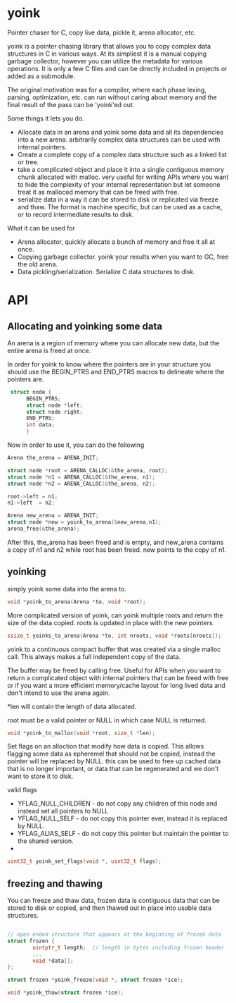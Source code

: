 # yoink
Pointer chaser for C, copy live data, pickle it, arena allocator, etc.

yoink is a pointer chasing library that allows you to copy complex data
structures in C in various ways. At its simpliest it is a manual copying
garbage collector, however you can utilize the metadata for various
operations. It is only a few C files and can be directly included in
projects or added as a submodule.

The original motivation was for a compiler, where each phase lexing,
parsing, optimization, etc. can run without caring about memory and the final
result of the pass can be 'yoink'ed out.

Some things it lets you do.

  * Allocate data in an arena and yoink some data and all its dependencies
    into a new arena. arbitrarily complex data structures can be used with
    internal pointers.
  * Create a complete copy of a complex data structure such as a linked list
    or tree.
  * take a complicated object and place it into a single contiguous memory
    chunk allocated with malloc. very useful for writing APIs where you want
    to hide the complexity of your internal representation but let someone
    treat it as malloced memory that can be freed with free.
  * serialize data in a way it can be stored to disk or replicated via
    freeze and thaw. The format is machine specific, but can be used as a
    cache, or to record intermediate results to disk.

What it can be used for

  * Arena allocator, quickly allocate a bunch of memory and free it all at
    once.
  * Copying garbage collector. yoink your results when you want to GC, free
    the old arena.
  * Data pickling/serialization. Serialize C data structures to disk.

# API

## Allocating and yoinking some data

An arena is a region of memory where you can allocate new data, but the
entire arena is freed at once.

In order for yoink to know where the pointers are in your structure you
should use the BEGIN_PTRS and END_PTRS macros to delineate where the
pointers are.

```c
 struct node {
      BEGIN_PTRS;
      struct node *left;
      struct node right;
      END_PTRS;
      int data;
      }
```

 Now in order to use it, you can do the following



```c
Arena the_arena = ARENA_INIT;

struct node *root = ARENA_CALLOC(&the_arena, root);
struct node *n1 = ARENA_CALLOC(&the_arena, n1);
struct node *n2 = ARENA_CALLOC(&the_arena, n2);

root->left = n1;
n1->left  = n2;

Arena new_arena = ARENA_INIT;
struct node *new = yoink_to_arena(&new_arena,n1);
arena_free(&the_arena);

```

After this, the_arena has been freed and is empty, and new_arena contains
a copy of n1 and n2 while root has been freed. new points to the copy of n1.

## yoinking

simply yoink some data into the arena to.

```c
void *yoink_to_arena(Arena *to, void *root);
```

More complicated version of yoink, can yoink multiple roots and return the
size of the data copied. roots is updated in place with the new pointers.
```c
ssize_t yoinks_to_arena(Arena *to, int nroots, void *roots[nroots]);
```

yoink to a continuous compact buffer that was created via a single malloc
call. This always makes a full independent copy of the data.

The buffer may be freed by calling free.  Useful for APIs when you want to
return a complicated object with internal pointers that can be freed with
free or if you want a more efficient memory/cache layout for long lived
data and don't intend to use the arena again.

*len will contain the length of data allocated.

root must be a valid pointer or NULL in which case NULL is returned.

```c
void *yoink_to_malloc(void *root, size_t *len);
```

Set flags on an alloction that modify how data is copied. This allows
flagging some data as epheremel that should not be copied, instead the
pointer will be replaced by NULL. this can be used to free up cached data
that is no longer important, or data that can be regenerated and we don't
want to store it to disk.

valid flags

 * YFLAG_NULL_CHILDREN - do not copy any children of this node and instead set all pointers to NULL
 * YFLAG_NULL_SELF     - do not copy this pointer ever, instead it is replaced by NULL.
 * YFLAG_ALIAS_SELF    - do not copy this pointer but maintain the pointer
   to the shared version.
 *
```c
uint32_t yoink_set_flags(void *, uint32_t flags);
```

## freezing and thawing

You can freeze and thaw data, frozen data is contiguous data that can be
stored to disk or copied, and then thawed out in place into usable data
structures.

```c

// open ended structure that appears at the beginning of frozen data
struct frozen {
        uintptr_t length;  // length in bytes including frozen header
        ...
        void *data[];
};

struct frozen *yoink_freeze(void *, struct frozen *ice);

void *yoink_thaw(struct frozen *ice);
```
